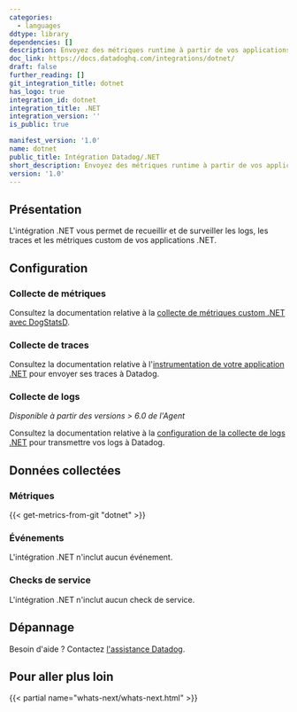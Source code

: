```yaml
---
categories:
  - languages
ddtype: library
dependencies: []
description: Envoyez des métriques runtime à partir de vos applications .NET grâce aux bibliothèques client de Datadog.
doc_link: https://docs.datadoghq.com/integrations/dotnet/
draft: false
further_reading: []
git_integration_title: dotnet
has_logo: true
integration_id: dotnet
integration_title: .NET
integration_version: ''
is_public: true

manifest_version: '1.0'
name: dotnet
public_title: Intégration Datadog/.NET
short_description: Envoyez des métriques runtime à partir de vos applications .NET grâce aux bibliothèques client de Datadog.
version: '1.0'
---
```

## Présentation

L'intégration .NET vous permet de recueillir et de surveiller les logs, les traces et les métriques custom de vos applications .NET.

## Configuration

### Collecte de métriques

Consultez la documentation relative à la [collecte de métriques custom .NET avec DogStatsD][1].

### Collecte de traces

Consultez la documentation relative à l'[instrumentation de votre application .NET][2] pour envoyer ses traces à Datadog.

### Collecte de logs

_Disponible à partir des versions > 6.0 de l'Agent_

Consultez la documentation relative à la [configuration de la collecte de logs .NET][3] pour transmettre vos logs à Datadog.

## Données collectées

### Métriques
{{< get-metrics-from-git "dotnet" >}}


### Événements

L'intégration .NET n'inclut aucun événement.

### Checks de service

L'intégration .NET n'inclut aucun check de service.

## Dépannage

Besoin d'aide ? Contactez [l'assistance Datadog][4].

## Pour aller plus loin

{{< partial name="whats-next/whats-next.html" >}}

[1]: https://docs.datadoghq.com/fr/developers/dogstatsd/?tab=net
[2]: https://docs.datadoghq.com/fr/tracing/setup/dotnet/
[3]: https://docs.datadoghq.com/fr/logs/log_collection/csharp/
[4]: https://docs.datadoghq.com/fr/help/
